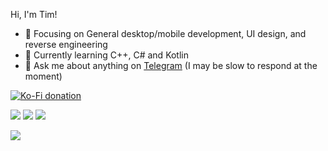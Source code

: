 
  Hi, I'm Tim!

  * :dart: Focusing on General desktop/mobile development, UI design, and reverse engineering<br/>
  * 🌱 Currently learning C++, C# and Kotlin<br/>
  * 💬 Ask me about anything on <a href="https://t.me/ThePBone">Telegram</a> (I may be slow to respond at the moment)<br/>

  <a href="https://ko-fi.com/H2H83E5J3"><img alt="Ko-Fi donation" src="https://ko-fi.com/img/githubbutton_sm.svg"></a>



  <a href="https://gitlab.com/thepbone"><img src="https://img.shields.io/badge/-GitLab-FCA121?style=flat&logo=gitlab&link=https://gitlab.com/thepbone" /></a>
  <a href="https://play.google.com/store/apps/dev?id=6940086729655979938"><img src="https://img.shields.io/badge/-Google%20Play-111111?style=flat&logo=google-play&link=https://play.google.com/store/apps/dev?id=6940086729655979938" /></a>
  <a href="https://hits.seeyoufarm.com"><img src="https://hits.seeyoufarm.com/api/count/incr/badge.svg?url=https%3A%2F%2Fgithub.com%2Fthepbone&count_bg=%2379C83D&title_bg=%23555555&icon=&icon_color=%23E7E7E7&title=hits+%28since+June+2021%29&edge_flat=false" /></a>

  <p>
    <a href="https://coderstats.net/github/#thepbone">
      <img src="https://github-readme-stats.vercel.app/api?username=ThePBone&show_icons=true" />
    </a>
  </p>
